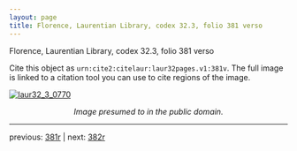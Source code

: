 ```yaml
---
layout: page
title: Florence, Laurentian Library, codex 32.3, folio 381 verso
---
```


Florence, Laurentian Library, codex 32.3, folio 381 verso

Cite this object as `urn:cite2:citelaur:laur32pages.v1:381v`.  The full image is linked to a citation tool you can use to cite regions of the image.

[![laur32_3_0770](http://www.homermultitext.org/iipsrv?IIIF=/project/homer/pyramidal/deepzoom/citelaur/laur32imgs/v1/laur32_3_0770.tif/full/800,/0/default.jpg)](http://www.homermultitext.org/ict2/?urn=urn:cite2:citelaur:laur32imgs.v1:laur32_3_0770) 

<p style="text-align: center; font-style: italic;">Image presumed to in the public domain.</p>

---

previous: [381r](../381r/) | next: [382r](../382r/)